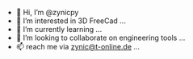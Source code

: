 - 👋 Hi, I’m @zynicpy
- 👀 I’m interested in 3D FreeCad ...
- 🌱 I’m currently learning ...
- 💞️ I’m looking to collaborate on engineering tools ...
- 📫 reach me via zynic@t-online.de ...

<!---
zynicpy/zynicpy is a ✨ special ✨ repository because its `README.md` (this file) appears on your GitHub profile.
You can click the Preview link to take a look at your changes.
--->
